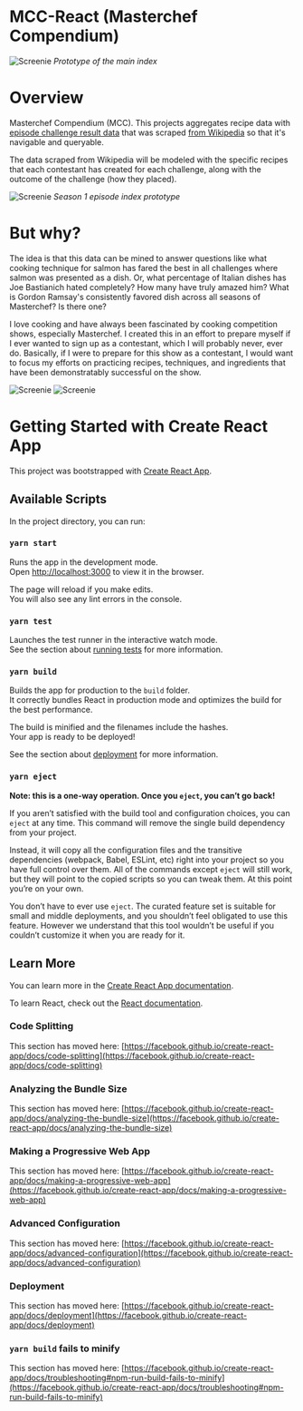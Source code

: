 # MCC-React (Masterchef Compendium)

![Screenie](readme/home-screenshot.png)
*Prototype of the main index*

# Overview

Masterchef Compendium (MCC). This projects aggregates recipe data with [episode challenge result data](https://github.com/goneplaid/mcc-ui/blob/master/data/processors/index.js) that was scraped [from Wikipedia](https://en.wikipedia.org/wiki/MasterChef_(American_season_1)#Elimination_table) so that it's navigable and queryable.

The data scraped from Wikipedia will be modeled with the specific recipes that each contestant has created for each challenge, along with the outcome of the challenge (how they placed).

![Screenie](readme/episode-screenshot.png)
*Season 1 episode index prototype*

# But why?

The idea is that this data can be mined to answer questions like what cooking technique for salmon has fared the best in all challenges where salmon was presented as a dish. Or, what percentage of Italian dishes has Joe Bastianich hated completely? How many have truly amazed him? What is Gordon Ramsay's consistently favored dish across all seasons of Masterchef? Is there one?

I love cooking and have always been fascinated by cooking competition shows, especially Masterchef. I created this in an effort to prepare myself if I ever wanted to sign up as a contestant, which I will probably never, ever do. Basically, if I were to prepare for this show as a contestant, I would want to focus my efforts on practicing recipes, techniques, and ingredients that have been demonstratably successful on the show.

![Screenie](readme/fooood.jpg)
![Screenie](readme/10.jpg)

# Getting Started with Create React App

This project was bootstrapped with [Create React App](https://github.com/facebook/create-react-app).

## Available Scripts

In the project directory, you can run:

### `yarn start`

Runs the app in the development mode.\
Open [http://localhost:3000](http://localhost:3000) to view it in the browser.

The page will reload if you make edits.\
You will also see any lint errors in the console.

### `yarn test`

Launches the test runner in the interactive watch mode.\
See the section about [running tests](https://facebook.github.io/create-react-app/docs/running-tests) for more information.

### `yarn build`

Builds the app for production to the `build` folder.\
It correctly bundles React in production mode and optimizes the build for the best performance.

The build is minified and the filenames include the hashes.\
Your app is ready to be deployed!

See the section about [deployment](https://facebook.github.io/create-react-app/docs/deployment) for more information.

### `yarn eject`

**Note: this is a one-way operation. Once you `eject`, you can’t go back!**

If you aren’t satisfied with the build tool and configuration choices, you can `eject` at any time. This command will remove the single build dependency from your project.

Instead, it will copy all the configuration files and the transitive dependencies (webpack, Babel, ESLint, etc) right into your project so you have full control over them. All of the commands except `eject` will still work, but they will point to the copied scripts so you can tweak them. At this point you’re on your own.

You don’t have to ever use `eject`. The curated feature set is suitable for small and middle deployments, and you shouldn’t feel obligated to use this feature. However we understand that this tool wouldn’t be useful if you couldn’t customize it when you are ready for it.

## Learn More

You can learn more in the [Create React App documentation](https://facebook.github.io/create-react-app/docs/getting-started).

To learn React, check out the [React documentation](https://reactjs.org/).

### Code Splitting

This section has moved here: [https://facebook.github.io/create-react-app/docs/code-splitting](https://facebook.github.io/create-react-app/docs/code-splitting)

### Analyzing the Bundle Size

This section has moved here: [https://facebook.github.io/create-react-app/docs/analyzing-the-bundle-size](https://facebook.github.io/create-react-app/docs/analyzing-the-bundle-size)

### Making a Progressive Web App

This section has moved here: [https://facebook.github.io/create-react-app/docs/making-a-progressive-web-app](https://facebook.github.io/create-react-app/docs/making-a-progressive-web-app)

### Advanced Configuration

This section has moved here: [https://facebook.github.io/create-react-app/docs/advanced-configuration](https://facebook.github.io/create-react-app/docs/advanced-configuration)

### Deployment

This section has moved here: [https://facebook.github.io/create-react-app/docs/deployment](https://facebook.github.io/create-react-app/docs/deployment)

### `yarn build` fails to minify

This section has moved here: [https://facebook.github.io/create-react-app/docs/troubleshooting#npm-run-build-fails-to-minify](https://facebook.github.io/create-react-app/docs/troubleshooting#npm-run-build-fails-to-minify)
